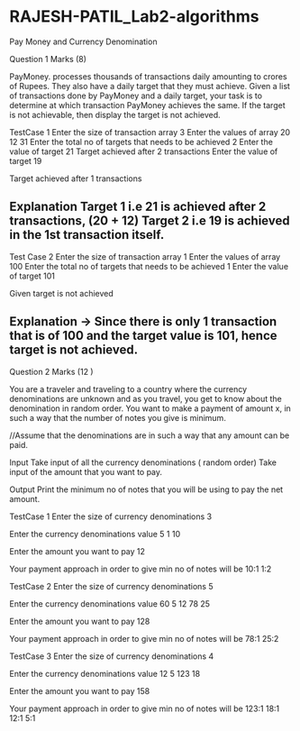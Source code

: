 # RAJESH-PATIL_Lab2-algorithms
Pay Money and Currency Denomination

Question 1 Marks (8)

PayMoney. processes thousands of transactions daily amounting to crores of Rupees. They
also have a daily target that they must achieve. Given a list of transactions done by
PayMoney and a daily target, your task is to determine at which transaction PayMoney
achieves the same. If the target is not achievable, then display the target is not achieved.

TestCase 1
Enter the size of transaction array
3
Enter the values of array
20 12 31
Enter the total no of targets that needs to be achieved
2
Enter the value of target
21
Target achieved after 2 transactions
Enter the value of target
19

Target achieved after 1 transactions

Explanation
Target 1 i.e 21 is achieved after 2 transactions, (20 + 12)
Target 2 i.e 19 is achieved in the 1st transaction itself.
-------------------------------------------------------

Test Case 2
Enter the size of transaction array
1
Enter the values of array
100
Enter the total no of targets that needs to be achieved
1
Enter the value of target
101

Given target is not achieved

Explanation → Since there is only 1 transaction that is of 100 and the target value is 101,
hence target is not achieved.
-----------------------------------------------------------------------------------------------------------

Question 2 Marks (12 )

You are a traveler and traveling to a country where the currency denominations are
unknown and as you travel, you get to know about the denomination in random order.
You want to make a payment of amount x, in such a way that the number of notes you give
is minimum.

//Assume that the denominations are in such a way that any amount can be paid.

Input
Take input of all the currency denominations ( random order)
Take input of the amount that you want to pay.

Output
Print the minimum no of notes that you will be using to pay the net amount.

TestCase 1
Enter the size of currency denominations
3

Enter the currency denominations value
5
1
10

Enter the amount you want to pay
12

Your payment approach in order to give min no of notes will be
10:1
1:2

TestCase 2
Enter the size of currency denominations
5

Enter the currency denominations value
60
5
12
78
25

Enter the amount you want to pay
128

Your payment approach in order to give min no of notes will be
78:1
25:2

TestCase 3
Enter the size of currency denominations
4

Enter the currency denominations value
12
5
123
18

Enter the amount you want to pay
158

Your payment approach in order to give min no of notes will be
123:1
18:1
12:1
5:1
